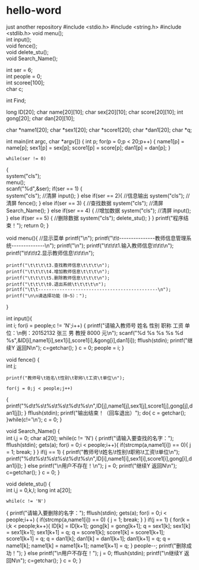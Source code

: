# hello-word
just another repository
#include <stdio.h>
#include <string.h>
#include <stdlib.h>
void menu();						
int input();				
void fence(); 		
void delete_stu();            
void Search_Name();    

int ser = 6;			
int people = 0;		
int scoree[100]; 	
char c;
	
int Find;		

long ID[20];
char name[20][10];
char sex[20][10];
char score[20][10];
int gong[20];
char dan[20][10];

char *name1[20];
char *sex1[20];
char *score1[20];
char *dan1[20];
char *q;

int main(int argc, char *argv[])
{
    int p;
for(p = 0;p < 20;p++)
{
    name1[p] = name[p];
    sex1[p] = sex[p];
    score1[p] = score[p];
    dan1[p] = dan[p];
    }

	while(ser != 0)
{		
	system("cls");			
	menu();			
	scanf("%d",&ser);
	if(ser == 1)
{	
		system("cls");			//清屏
		input();
	}
	else if(ser == 2){			//信息输出
		system("cls");			//清屏
		fence();
}
	else if(ser == 3)
{			//查找数据
		system("cls");			//清屏
        Search_Name();
	}
	else if(ser == 4)
{			//增加数据
		system("cls");			//清屏
        input();
	}
	else if(ser == 5)
{          //删除数据
        system("cls");
        delete_stu();
	}
}
    printf("程序结束！");
	return 0;
}

void menu(){				//显示菜单
	printf("\n");
	printf("\t\t---------------教师信息管理系统--------------\n");
	printf("\n");
	printf("\t\t\t\t1.输入教师信息\t\t\t\n");
	printf("\t\t\t\t2.显示教师信息\t\t\t\n");

	printf("\t\t\t\t3.查找教师信息\t\t\t\n");
	printf("\t\t\t\t4.增加教师信息\t\t\t\n");
	printf("\t\t\t\t5.删除教师信息\t\t\t\n");
    printf("\t\t\t\t0.退出系统\t\t\t\t\n");
	printf("\t\t---------------------------------------------\n");
	printf("\n\n请选择功能（0~5）：");
}

int input(){       
        int i;
		for(i = people;c != 'N';i++)
{
        printf("请输入教师号 姓名 性别 职称 工资 单位：\n例：20152132 张三 男 教授 8000 元\n");
		scanf("%d %s %s %s %d %s",&ID[i],name1[i],sex1[i],score1[i],&gong[i],dan1[i]);
		fflush(stdin);
		printf("继续Y 返回N\n");
		c=getchar();
       }
       c = 0;
       people = i;
}

void fence()
{      
	int j;

	printf("教师号\t姓名\t性别\t职称\t工资\t单位\n");

	for(j = 0;j < people;j++)
{
		printf("%d\t%s\t%s\t%s\t%d\t%s\n",ID[j],name1[j],sex1[j],score1[j],gong[j],dan1[j]);
	}
	fflush(stdin);
	printf("输出结束！（回车退出）");
  do{
  		c = getchar();
       }while(c!='\n');
       c = 0;
}

void Search_Name()
{    
    int i,j = 0;
char a[20];
while(c != 'N')
{
		printf("请输入要查找的名字：");
		fflush(stdin);
		gets(a);
		for(i = 0;i < people;i++){
		if(strcmp(a,name1[i]) == 0){
            j = 1;
            break;
		}
		}
		if(j == 1)
{
            printf("教师号\t姓名\t性别\t职称\t工资\t单位\n");
           printf("%d\t%s\t%s\t%s\t%d\t%s\n",ID[i],name1[i],sex1[i],score1[i],gong[i],dan1[i]);
		}
		else
            printf("\n用户不存在！\n");
        j = 0;
		printf("继续Y 返回N\n");
		c=getchar();
       }
       c = 0;
}

void delete_stu()
{     
    int i,j = 0,k,l;
    long int a[20];

	while(c != 'N')
{
		printf("请输入要删除的名字：");
		fflush(stdin);
		gets(a);
		for(i = 0;i < people;i++)
{
		if(strcmp(a,name1[i]) == 0)
{
            j = 1;
            break;
		}
		}
		if(j == 1)
{
           for(k = i;k < people;k++){
            ID[k] = ID[k+1];
            gong[k] = gong[k+1];
            q = sex1[k];
            sex1[k] = sex1[k+1];
            sex1[k+1] = q;
            q = score1[k];
            score1[k] = score1[k+1];
            score1[k+1] = q;
            q = dan1[k];
            dan1[k] = dan1[k+1];
            dan1[k+1] = q;
            q = name1[k];
            name1[k] = name1[k+1];
            name1[k+1] = q;
           }
        people--;
        printf("删除成功！");
		}
		else
            printf("\n用户不存在！");
        j = 0;
        fflush(stdin);
		printf("\n继续Y 返回N\n");
		c=getchar();
       }
       c = 0;
}
